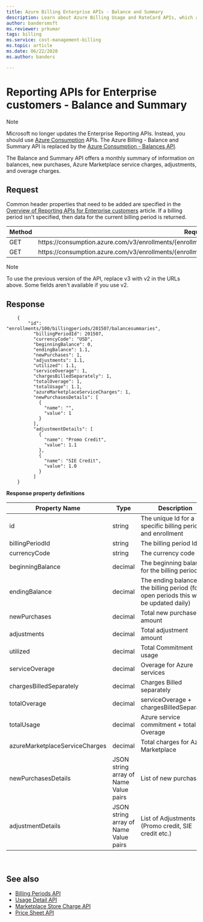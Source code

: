 ```yaml
---
title: Azure Billing Enterprise APIs - Balance and Summary
description: Learn about Azure Billing Usage and RateCard APIs, which are used to provide insights into Azure resource consumption and trends.
author: bandersmsft
ms.reviewer: prkumar
tags: billing
ms.service: cost-management-billing
ms.topic: article
ms.date: 06/22/2020
ms.author: banders

---
```

# Reporting APIs for Enterprise customers - Balance and Summary

> [!Note]
> Microsoft no longer updates the Enterprise Reporting APIs. Instead, you should use [Azure Consumption](/rest/api/consumption) APIs.
> The Azure Billing - Balance and Summary API is replaced by the [Azure Consumption - Balances API](/rest/api/consumption/balances).

The Balance and Summary API offers a monthly summary of information on balances, new purchases, Azure Marketplace service charges, adjustments, and overage charges.


## Request
Common header properties that need to be added are specified in the [Overview of Reporting APIs for Enterprise customers](https://docs.microsoft.com/azure/billing/billing-enterprise-api) article. If a billing period isn't specified, then data for the current billing period is returned.

|Method | Request URI|
|-|-|
|GET| https:\//consumption.azure.com/v3/enrollments/{enrollmentNumber}/balancesummary|
|GET| https:\//consumption.azure.com/v3/enrollments/{enrollmentNumber}/billingPeriods/{billingPeriod}/balancesummary|

> [!Note]
> To use the previous version of the API, replace v3 with v2 in the URLs above. Some fields aren't available if you use v2.

## Response

        {
            "id": "enrollments/100/billingperiods/201507/balancesummaries",
              "billingPeriodId": 201507,
              "currencyCode": "USD",
              "beginningBalance": 0,
              "endingBalance": 1.1,
              "newPurchases": 1,
              "adjustments": 1.1,
              "utilized": 1.1,
              "serviceOverage": 1,
              "chargesBilledSeparately": 1,
              "totalOverage": 1,
              "totalUsage": 1.1,
              "azureMarketplaceServiceCharges": 1,
              "newPurchasesDetails": [
                {
                  "name": "",
                  "value": 1
                }
              ],
              "adjustmentDetails": [
                {
                  "name": "Promo Credit",
                  "value": 1.1
                },
                {
                  "name": "SIE Credit",
                  "value": 1.0
                }
              ]
        }


**Response property definitions**

|Property Name| Type| Description|
|-|-|-|
|id|string|The unique Id for a specific billing period and enrollment|
|billingPeriodId|string |The billing period Id|
|currencyCode|string |The currency code|
|beginningBalance|decimal| The beginning balance for the billing period|
|endingBalance|decimal| The ending balance for the billing period (for open periods this will be updated daily)|
|newPurchases|decimal| Total new purchase amount|
|adjustments|decimal| Total adjustment amount|
|utilized|decimal| Total Commitment usage|
|serviceOverage|decimal| Overage for Azure services|
|chargesBilledSeparately|decimal| Charges Billed separately|
|totalOverage|decimal| serviceOverage + chargesBilledSeparately|
|totalUsage|decimal| Azure service commitment + total Overage|
|azureMarketplaceServiceCharges|decimal| Total charges for Azure Marketplace|
|newPurchasesDetails|JSON string array of Name Value pairs|List of new purchases|
|adjustmentDetails|JSON string array of Name Value pairs|List of Adjustments (Promo credit, SIE credit etc.) |


<br/>

## See also

* [Billing Periods API](billing-enterprise-api-billing-periods.md)
* [Usage Detail API](billing-enterprise-api-usage-detail.md)
* [Marketplace Store Charge API](billing-enterprise-api-marketplace-storecharge.md)
* [Price Sheet API](billing-enterprise-api-pricesheet.md)
